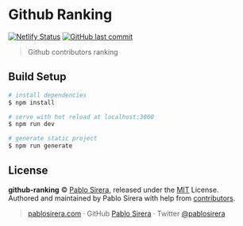 # Github Ranking

[![Netlify Status](https://api.netlify.com/api/v1/badges/5cde4eb2-1c80-4af6-9926-baa2276310a0/deploy-status)](https://app.netlify.com/sites/github-ranking/deploys)
[![GitHub last commit](https://img.shields.io/github/last-commit/google/skia.svg?style=flat)]()

> Github contributors ranking

## Build Setup

```bash
# install dependencies
$ npm install

# serve with hot reload at localhost:3000
$ npm run dev

# generate static project
$ npm run generate
```

## License

**github-ranking** © [Pablo Sirera](https://pablosirera.com), released under the [MIT](https://github.com/pablosirera/github-ranking/blob/master/LICENSE) License.<br>
Authored and maintained by Pablo Sirera with help from [contributors](https://github.com/pablosirera/github-ranking/contributors).

> [pablosirera.com](https://pablosirera.com) · GitHub [Pablo Sirera](https://github.com/pablosirera) · Twitter [@pablosirera](https://twitter.com/pablosirera)

